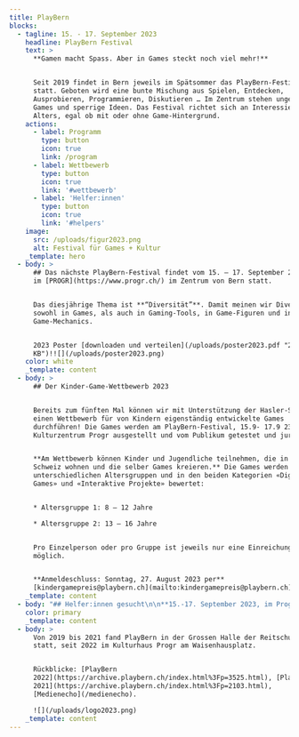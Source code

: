 ```yaml
---
title: PlayBern
blocks:
  - tagline: 15. - 17. September 2023
    headline: PlayBern Festival
    text: >
      **Gamen macht Spass. Aber in Games steckt noch viel mehr!**


      Seit 2019 findet in Bern jeweils im Spätsommer das PlayBern-Festival
      statt. Geboten wird eine bunte Mischung aus Spielen, Entdecken,
      Ausprobieren, Programmieren, Diskutieren … Im Zentrum stehen ungewöhnliche
      Games und sperrige Ideen. Das Festival richtet sich an Interessierte jeden
      Alters, egal ob mit oder ohne Game-Hintergrund.
    actions:
      - label: Programm
        type: button
        icon: true
        link: /program
      - label: Wettbewerb
        type: button
        icon: true
        link: '#wettbewerb'
      - label: 'Helfer:innen'
        type: button
        icon: true
        link: '#helpers'
    image:
      src: /uploads/figur2023.png
      alt: Festival für Games + Kultur
    _template: hero
  - body: >
      ## Das nächste PlayBern-Festival findet vom 15. – 17. September 23 wieder
      im [PROGR](https://www.progr.ch/) im Zentrum von Bern statt.


      Das diesjährige Thema ist **“Diversität”**. Damit meinen wir Diversität
      sowohl in Games, als auch in Gaming-Tools, in Game-Figuren und in
      Game-Mechanics.


      2023 Poster [downloaden und verteilen](/uploads/poster2023.pdf "262
      KB")!![](/uploads/poster2023.png)
    color: white
    _template: content
  - body: >
      ## Der Kinder-Game-Wettbewerb 2023


      Bereits zum fünften Mal können wir mit Unterstützung der Hasler-Stiftung
      einen Wettbewerb für von Kindern eigenständig entwickelte Games
      durchführen! Die Games werden am PlayBern-Festival, 15.9- 17.9 23 im
      Kulturzentrum Progr ausgestellt und vom Publikum getestet und juriert.


      **Am Wettbewerb können Kinder und Jugendliche teilnehmen, die in der
      Schweiz wohnen und die selber Games kreieren.** Die Games werden in zwei
      unterschiedlichen Altersgruppen und in den beiden Kategorien «Digitale
      Games» und «Interaktive Projekte» bewertet:


      * Altersgruppe 1: 8 – 12 Jahre

      * Altersgruppe 2: 13 – 16 Jahre


      Pro Einzelperson oder pro Gruppe ist jeweils nur eine Einreichung
      möglich.


      **Anmeldeschluss: Sonntag, 27. August 2023 per**
      [kindergamepreis@playbern.ch](mailto:kindergamepreis@playbern.ch)\*\*
    _template: content
  - body: "## Helfer:innen gesucht\n\n**15.-17. September 2023, im Progr Bern**\n\nDas PlayBern-Festival bietet eine bunte Mischung aus Spielen, Entdecken, Ausprobieren, Programmieren und Diskutieren. Es gibt Workshops, Ausstellungen, Games zum Ausprobieren, Wettbewerbe und ein Kinder- programm. Das Festivalprogramm richtet sich an Interessierte jeden Alters, egal ob mit oder ohne Game-Hintergrund.\n\n**Für während den Festivaltagen suchen wir Helfer:innen, die bei der Kasse, in den vier Festival- Ausstellungsräumen oder zum Auf- und Abbau helfen.**\n\n* Festival: Fr 18-20 Uhr / Sa 10-18 Uhr / So 10-18 Uhr\n* Aufbau & Abbau: Do & Fr 10-16 Uhr / So 18-20 Uhr\n\nWir bezahlen 15.- pro Stunde, es gibt tagsüber Verpflegung und natürlich das ganze Wochenende freier Eintritt.\n\n\U0001F929 Hast du Interesse? [Schreib uns eine Mail](mailto:mstoppia@gmx.ch) mit den Tagen und Uhrzeiten, zu denen du verfügbar bist, an!\n"
    color: primary
    _template: content
  - body: >
      Von 2019 bis 2021 fand PlayBern in der Grossen Halle der Reitschule Bern
      statt, seit 2022 im Kulturhaus Progr am Waisenhausplatz.


      Rückblicke: [PlayBern
      2022](https://archive.playbern.ch/index.html%3Fp=3525.html), [PlayBern
      2021](https://archive.playbern.ch/index.html%3Fp=2103.html),
      [Medienecho](/medienecho).

      ![](/uploads/logo2023.png)
    _template: content
---
```

















